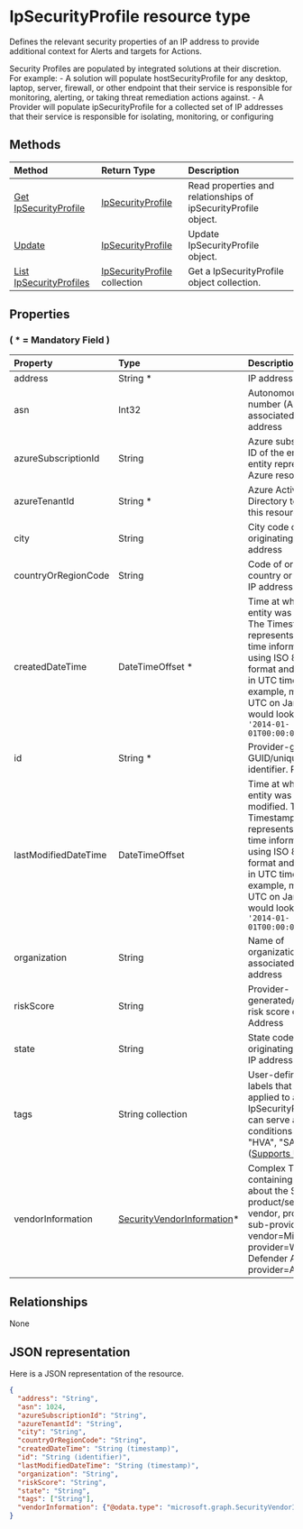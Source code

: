 # IpSecurityProfile resource type

Defines the relevant security properties of an IP address to provide additional context for Alerts and targets for Actions.

Security Profiles are populated by integrated solutions at their discretion.<br/> For example: - A solution will populate hostSecurityProfile for any desktop, laptop, server, firewall, or other endpoint that their service is responsible for monitoring, alerting, or taking threat remediation actions against. - A Provider will populate ipSecurityProfile for a collected set of IP addresses that their service is responsible for isolating, monitoring, or configuring

## Methods

| Method   | Return Type |Description|
|:---------------|:--------|:----------|
|[Get IpSecurityProfile](../api/ipsecurityprofile_get.md) | [IpSecurityProfile](ipsecurityprofile.md) |Read properties and relationships of ipSecurityProfile object.|
|[Update](../api/ipsecurityprofile_update.md) | [IpSecurityProfile](ipsecurityprofile.md) |Update IpSecurityProfile object. |
|[List IpSecurityProfiles](../api/ipsecurityprofile_list.md) |[IpSecurityProfile](ipsecurityprofile.md) collection| Get a IpSecurityProfile object collection.|

## Properties

### ( \* = Mandatory Field )

| Property   | Type |Description|
|:---------------|:--------|:----------|
|address|String *|IP address as a string|
|asn|Int32|Autonomous system number (ASN) associated with IP address|
|azureSubscriptionId|String|Azure subscription ID of the entity, if this entity represents an Azure resource|
|azureTenantId|String *|Azure Active Directory tenant ID of this resource|
|city|String|City code of originating city for IP address|
|countryOrRegionCode|String|Code of originating country or region of IP address|
|createdDateTime|DateTimeOffset *|Time at which the entity was created. The Timestamp type represents date and time information using ISO 8601 format and is always in UTC time. For example, midnight UTC on Jan 1, 2014 would look like this: `'2014-01-01T00:00:00Z'`|
|id|String *|Provider-generated GUID/unique identifier. Read-only.|
|lastModifiedDateTime|DateTimeOffset|Time at which the entity was last modified. The Timestamp type represents date and time information using ISO 8601 format and is always in UTC time. For example, midnight UTC on Jan 1, 2014 would look like this: `'2014-01-01T00:00:00Z'`|
|organization|String|Name of organization associated with IP address|
|riskScore|String|Provider-generated/calculated risk score of the IP Address|
|state|String|State code of originating state for IP address|
|tags|String collection|User-definable labels that can be applied to an IpSecurityProfile and can serve as filter conditions (e.g. "HVA", "SAW", etc.) ([Supports Update](../api/ipsecurityprofile_update.md))|
|vendorInformation|[SecurityVendorInformation](securityvendorinformation.md)*|Complex Type containing details about the Security product/service vendor, provider, and sub-provider (e.g. vendor=Microsoft; provider=Windows Defender ATP; sub-provider=AppLocker)|

## Relationships

None

## JSON representation

Here is a JSON representation of the resource.

<!-- {
  "blockType": "resource",
  "optionalProperties": [

  ],
  "@odata.type": "microsoft.graph.IpSecurityProfile"
}-->

```json
{
  "address": "String",
  "asn": 1024,
  "azureSubscriptionId": "String",
  "azureTenantId": "String",
  "city": "String",
  "countryOrRegionCode": "String",
  "createdDateTime": "String (timestamp)",
  "id": "String (identifier)",
  "lastModifiedDateTime": "String (timestamp)",
  "organization": "String",
  "riskScore": "String",
  "state": "String",
  "tags": ["String"],
  "vendorInformation": {"@odata.type": "microsoft.graph.SecurityVendorInformation"}
}

```

<!-- uuid: 8fcb5dbc-d5aa-4681-8e31-b001d5168d79
2015-10-25 14:57:30 UTC -->
<!-- {
  "type": "#page.annotation",
  "description": "IpSecurityProfile resource",
  "keywords": "",
  "section": "documentation",
  "tocPath": ""
}-->